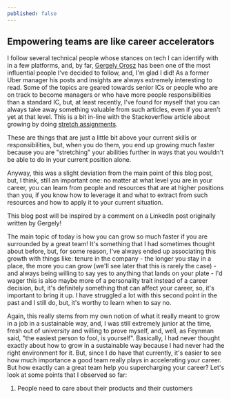 ```yaml
---
published: false
---
```

## Empowering teams are like career accelerators

I follow several technical people whose stances on tech I can identify with in a few platforms, and, by far, [Gergely Orosz](https://www.linkedin.com/mwlite/in/GergelyOrosz) has been one of the most influential people I've decided to follow, and, I'm glad I did! As a former Uber manager his posts and insights are always extremely interesting to read. Some of the topics are geared towards senior ICs or people who are on track to become managers or who have more people responsibilities than a standard IC, but, at least recently, I've found for myself that you can always take away something valuable from such articles, even if you aren't yet at that level. 
This is a bit in-line with the Stackoverflow article about growing by doing [stretch assignments](https://stackoverflow.blog/2021/08/16/using-stretch-work-assignments-to-help-engineers-grow/).

These are things that are just a little bit above your current skills or responsibilities, but, when you do them, you end up growing much faster because you are "stretching" your abilities further in ways that you wouldn't be able to do in your current position alone.

Anyway, this was a slight deviation from the main point of this blog post, but, I think, still an important one: no matter at what level you are in your career, you can learn from people and resources that are at higher positions than you, if you know how to leverage it and what to extract from such resources and how to apply it to your current situation. 

This blog post will be inspired by a comment on a LinkedIn post originally written by Gergely! 

The main topic of today is how you can grow so much faster if you are surrounded by a great team! It's something that I had sometimes thought about before, but, for some reason, I've always ended up associating this growth with things like: tenure in the company - the longer you stay in a place, the more you can grow (we'll see later that this is rarely the case) - and always being willing to say yes to anything that lands on your plate - I'd wager this is also maybe more of a personality trait instead of a career decision, but, it's definitely something that can affect your career, so, it's important to bring it up. I have struggled a lot with this second point in the past and I still do, but, it's worthy to learn when to say no. 

Again, this really stems from my own notion of what it really meant to grow in a job in a sustainable way, and, I was still extremely junior at the time, fresh out of university and willing to prove myself, and, well, as Feynman said, "the easiest person to fool, is yourself". Basically, I had never thought exactly about how to grow in a sustainable way because I had never had the right environment for it. But, since I do have that currently, it's easier to see how much importance a good team really plays in accelerating your career. But how exactly can a great team help you supercharging your career? Let's look at some points that I observed so far:

1. People need to care about their products and their customers 